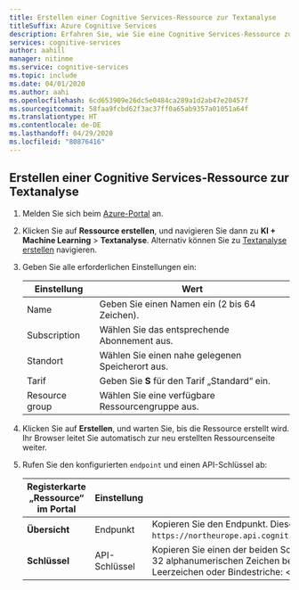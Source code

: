 ```yaml
---
title: Erstellen einer Cognitive Services-Ressource zur Textanalyse
titleSuffix: Azure Cognitive Services
description: Erfahren Sie, wie Sie eine Cognitive Services-Ressource zur Textanalyse erstellen.
services: cognitive-services
author: aahill
manager: nitinme
ms.service: cognitive-services
ms.topic: include
ms.date: 04/01/2020
ms.author: aahi
ms.openlocfilehash: 6cd653909e26dc5e0484ca289a1d2ab47e20457f
ms.sourcegitcommit: 58faa9fcbd62f3ac37ff0a65ab9357a01051a64f
ms.translationtype: HT
ms.contentlocale: de-DE
ms.lasthandoff: 04/29/2020
ms.locfileid: "80876416"
---
```

## <a name="create-a-cognitive-services-text-analytics-resource"></a>Erstellen einer Cognitive Services-Ressource zur Textanalyse

1. Melden Sie sich beim [Azure-Portal](https://portal.azure.com) an.
1. Klicken Sie auf **Ressource erstellen**, und navigieren Sie dann zu **KI + Machine Learning** > **Textanalyse**.
   Alternativ können Sie zu [Textanalyse erstellen](https://ms.portal.azure.com/#create/Microsoft.CognitiveServicesTextAnalytics) navigieren.
1. Geben Sie alle erforderlichen Einstellungen ein:

    |Einstellung|Wert|
    |--|--|
    |Name|Geben Sie einen Namen ein (2 bis 64 Zeichen).|
    |Subscription|Wählen Sie das entsprechende Abonnement aus.|
    |Standort|Wählen Sie einen nahe gelegenen Speicherort aus.|
    |Tarif| Geben Sie **S** für den Tarif „Standard“ ein.|
    |Resource group|Wählen Sie eine verfügbare Ressourcengruppe aus.|

1. Klicken Sie auf **Erstellen**, und warten Sie, bis die Ressource erstellt wird. Ihr Browser leitet Sie automatisch zur neu erstellten Ressourcenseite weiter.
1. Rufen Sie den konfigurierten `endpoint` und einen API-Schlüssel ab:

    |Registerkarte „Ressource“ im Portal|Einstellung|Wert|
    |--|--|--|
    |**Übersicht**|Endpunkt|Kopieren Sie den Endpunkt. Dieser sieht etwa so aus: `https://northeurope.api.cognitive.microsoft.com/text/analytics/v2.0`.|
    |**Schlüssel**|API-Schlüssel|Kopieren Sie einen der beiden Schlüssel. Es handelt sich um eine aus 32 alphanumerischen Zeichen bestehende Zeichenfolge ohne Leerzeichen oder Bindestriche: <`xxxxxxxxxxxxxxxxxxxxxxxxxxxxxxxx`>.|
